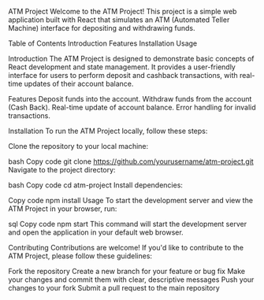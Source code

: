 ATM Project
Welcome to the ATM Project! This project is a simple web application built with React that simulates an ATM (Automated Teller Machine) interface for depositing and withdrawing funds.

Table of Contents
Introduction
Features
Installation
Usage

Introduction
The ATM Project is designed to demonstrate basic concepts of React development and state management. It provides a user-friendly interface for users to perform deposit and cashback transactions, with real-time updates of their account balance.

Features
Deposit funds into the account.
Withdraw funds from the account (Cash Back).
Real-time update of account balance.
Error handling for invalid transactions.


Installation
To run the ATM Project locally, follow these steps:

Clone the repository to your local machine:

bash
Copy code
git clone https://github.com/yourusername/atm-project.git
Navigate to the project directory:

bash
Copy code
cd atm-project
Install dependencies:

Copy code
npm install
Usage
To start the development server and view the ATM Project in your browser, run:

sql
Copy code
npm start
This command will start the development server and open the application in your default web browser.

Contributing
Contributions are welcome! If you'd like to contribute to the ATM Project, please follow these guidelines:

Fork the repository
Create a new branch for your feature or bug fix
Make your changes and commit them with clear, descriptive messages
Push your changes to your fork
Submit a pull request to the main repository
